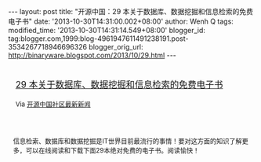 --- layout: post title: "开源中国：29
本关于数据库、数据挖掘和信息检索的免费电子书" date:
'2013-10-30T14:31:00.002+08:00' author: Wenh Q tags: modified\_time:
'2013-10-30T14:31:14.549+08:00' blogger\_id:
tag:blogger.com,1999:blog-4961947611491238191.post-3534267718946696326
blogger\_orig\_url: http://binaryware.blogspot.com/2013/10/29.html ---
<div style="margin: 10px; padding: 5px;">

<div style="font-size: 18px;">

[29
本关于数据库、数据挖掘和信息检索的免费电子书](http://www.oschina.net/translate/29-free-ebooks-on-database-data-mining-and-information-retrieval)

</div>

<div style="font-size: 13px;">

Via [开源中国社区最新新闻](http://www.oschina.net/?from=rss)

</div>

</div>

<div style="font-size: 13px; padding: 15px 0 10px 10px;">

信息检索、数据库和数据挖掘是IT世界目前最流行的事情！要对这方面的知识了解更多，可以在线阅读和下载下面29本绝对免费的电子书。阅读愉快！

</div>

